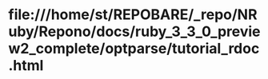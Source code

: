 # file:///home/st/REPOBARE/_repo/NRuby/Repono/docs/ruby_3_3_0_preview2_complete/optparse/tutorial_rdoc.html